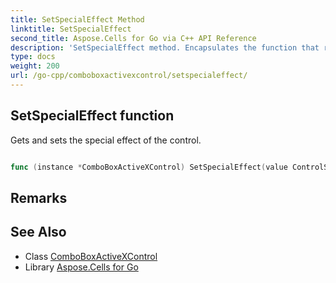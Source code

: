 ```yaml
---
title: SetSpecialEffect Method 
linktitle: SetSpecialEffect
second_title: Aspose.Cells for Go via C++ API Reference
description: 'SetSpecialEffect method. Encapsulates the function that represents setspecialeffect in Go.'
type: docs
weight: 200
url: /go-cpp/comboboxactivexcontrol/setspecialeffect/
---
```


## SetSpecialEffect function

Gets and sets the special effect of the control.

```go

func (instance *ComboBoxActiveXControl) SetSpecialEffect(value ControlSpecialEffectType)  error

```

## Remarks


## See Also

* Class [ComboBoxActiveXControl](../)
* Library [Aspose.Cells for Go](../../)
